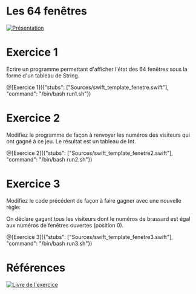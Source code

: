 # Les 64 fenêtres

[![Présentation](https://www.dropbox.com/s/vzfx3bjms0xieut/screen-video.jpg?raw=1)](https://www.dropbox.com/s/qs6u7yx71i4yub0/64fenetres_-_moyenne.mov?raw=0)


# Exercice 1
Ecrire un programme permettant d'afficher l'état des 64 fenêtres sous la forme d'un tableau de String.


@[Exercice 1]({"stubs": ["Sources/swift_template_fenetre.swift"], "command": "/bin/bash run1.sh"})

# Exercice 2
Modifiez le programme de façon à renvoyer  les numéros des visiteurs qui ont gagné à ce jeu.  Le résultat est un tableau de Int.

@[Exercice 2]({"stubs": ["Sources/swift_template_fenetre2.swift"], "command": "/bin/bash run2.sh"})

# Exercice 3
Modifiez le code précédent de façon à faire gagner avec une nouvelle règle: 

On déclare gagant tous les visiteurs dont le numéros de brassard est égal aux numéros de fenêtres ouvertes (position 0).


@[Exercice 3]({"stubs": ["Sources/swift_template_fenetre3.swift"], "command": "/bin/bash run3.sh"})


# Références

[![Livre de l'exercice](https://www.dropbox.com/s/v23wwcynw95wqhu/book1.jpg?raw=1)](https://www.amazon.fr/Lalgorithmique-pour-tous-dexpériences-programmation/dp/2340022878/ref=sr_1_1?ie=UTF8&qid=1527248313&sr=8-1&keywords=algorithme+scilab+python&dpID=41YM-ISro%252BL&preST=_SY291_BO1,204,203,200_QL40_&dpSrc=srch)
